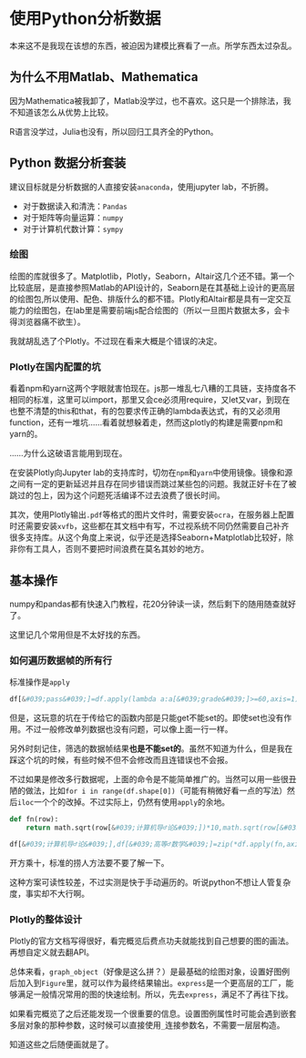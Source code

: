 # 使用Python分析数据

本来这不是我现在该想的东西，被迫因为建模比赛看了一点。所学东西太过杂乱。

## 为什么不用Matlab、Mathematica

因为Mathematica被我卸了，Matlab没学过，也不喜欢。这只是一个排除法，我不知道该怎么从优势上比较。

R语言没学过，Julia也没有，所以回归工具齐全的Python。

## Python 数据分析套装

建议目标就是分析数据的人直接安装`anaconda`，使用jupyter lab，不折腾。

* 对于数据读入和清洗：`Pandas`
* 对于矩阵等向量运算：`numpy`
* 对于计算机代数计算：`sympy`

### 绘图

绘图的库就很多了。Matplotlib，Plotly，Seaborn，Altair这几个还不错。第一个比较底层，是直接参照Matlab的API设计的，Seaborn是在其基础上设计的更高层的绘图包,所以使用、配色、排版什么的都不错。Plotly和Altair都是具有一定交互能力的绘图包，在lab里是需要前端js配合绘图的（所以一旦图片数据太多，会卡得浏览器痛不欲生）。

我就胡乱选了个Plotly。不过现在看来大概是个错误的决定。

### Plotly在国内配置的坑

看着npm和yarn这两个字眼就害怕现在。js那一堆乱七八糟的工具链，支持度各不相同的标准，这里可以import，那里又会ce必须用require，又let又var，到现在也整不清楚的this和that，有的包要求传正确的lambda表达式，有的又必须用function，还有一堆坑……看着就想躲着走，然而这plotly的构建是需要npm和yarn的。

……为什么这破语言能用到现在。

在安装Plotly向Jupyter lab的支持库时，切勿在`npm`和`yarn`中使用镜像。镜像和源之间有一定的更新延迟并且存在同步错误而跳过某些包的问题。我就正好卡在了被跳过的包上，因为这个问题死活编译不过去浪费了很长时间。

其次，使用Plotly输出`.pdf`等格式的图片文件时，需要安装`ocra`，在服务器上配置时还需要安装`xvfb`，这些都在其文档中有写，不过视系统不同仍然需要自己补齐很多支持库。从这个角度上来说，似乎还是选择Seaborn+Matplotlab比较好，除非你有工具人，否则不要把时间浪费在莫名其妙的地方。

## 基本操作

numpy和pandas都有快速入门教程，花20分钟读一读，然后剩下的随用随查就好了。

这里记几个常用但是不太好找的东西。

### 如何遍历数据帧的所有行

标准操作是`apply`

```python
df[&#039;pass&#039;]=df.apply(lambda a:a[&#039;grade&#039;]>=60,axis=1)
```

但是，这玩意的坑在于传给它的函数内部是只能get不能set的。即使set也没有作用。不过一般修改单列数据也没有问题，可以像上面一行一样。

另外时刻记住，筛选的数据帧结果**也是不能set的**。虽然不知道为什么，但是我在踩这个坑的时候，有些时候不但不会修改而且连错误也不会报。

不过如果是修改多行数据呢，上面的命令是不能简单推广的。当然可以用一些很丑陋的做法，比如`for i in range(df.shape[0])`（可能有稍微好看一点的写法）然后`iloc`一个个的改掉。不过实际上，仍然有使用`apply`的余地。

```python
def fn(row):
	return math.sqrt(row[&#039;计算机导♂论&#039;])*10,math.sqrt(row[&#039;高等♂数学&#039;])*10

df[&#039;计算机导♂论&#039;],df[&#039;高等♂数学&#039;]=zip(*df.apply(fn,axis=1))
```

开方乘十，标准的捞人方法要不要了解一下。

这种方案可读性较差，不过实测是快于手动遍历的。听说python不想让人管复杂度，事实却不大行啊。

### Plotly的整体设计

Plotly的官方文档写得很好，看完概览后费点功夫就能找到自己想要的图的画法。再想自定义就去翻API。

总体来看，`graph_object`（好像是这么拼？）是最基础的绘图对象，设置好图例后加入到`Figure`里，就可以作为最终结果输出。`express`是一个更高层的工厂，能够满足一般情况常用的图的快速绘制。所以，先去`express`，满足不了再往下找。

如果看完概览了之后还能发现一个很重要的信息。设置图例属性时可能会遇到嵌套多层对象的那种参数，这时候可以直接使用`_`连接参数名，不需要一层层构造。

知道这些之后随便画就是了。
